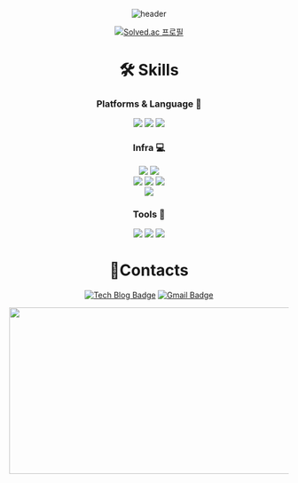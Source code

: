 <div align="center">
  
![header](https://capsule-render.vercel.app/api?type=waving&color=gradient&height=300&section=header&text=Minjae%20An&desc=Back-end%20developer&descSize=30&descAlign=65&fontSize=90&fontAlign=50&fontAlignY=45&animation=twinkling)
  
   [![Solved.ac
프로필](http://mazassumnida.wtf/api/v2/generate_badge?boj=mj3242)](https://solved.ac/mj3242)
 </div>
  
<div align="center">

  <h1>🛠 Skills</h1>
  <h3>Platforms & Language 🌱</h3>
  <img src="https://img.shields.io/badge/java-007396?style=for-the-badge&logo=openjdk&logoColor=white">
  <img src="https://img.shields.io/badge/spring-6DB33F?style=for-the-badge&logo=spring&logoColor=white">
  <img src="https://img.shields.io/badge/spring_boot-6DB33F?style=for-the-badge&logo=springboot&logoColor=white">
  
  <h3>Infra 💻</h3>
  <img src="https://img.shields.io/badge/mysql-4479A1?style=for-the-badge&logo=mysql&logoColor=white"> 
  <img src="https://img.shields.io/badge/mariaDB-003545?style=for-the-badge&logo=mariaDB&logoColor=white">
  <br>
  <img src="https://img.shields.io/badge/aws_ec2-FF9900?style=for-the-badge&logo=amazonec2&logoColor=white">
  <img src="https://img.shields.io/badge/aws_rds-527FFF?style=for-the-badge&logo=amazonRds&logoColor=white">
  <img src="https://img.shields.io/badge/aws_s3-569A31?style=for-the-badge&logo=amazonS3&logoColor=white">
  <br>
    <img src="https://img.shields.io/badge/github_actions-2088FF?style=for-the-badge&logo=githubActions&logoColor=white">


  <h3>Tools 🔩</h3>
    <img src="https://img.shields.io/badge/intellij_IDEA-000000?style=for-the-badge&logo=intellijIdea&logoColor=white">
    <img src="https://img.shields.io/badge/git-F05032?style=for-the-badge&logo=git&logoColor=white">
    <img src="https://img.shields.io/badge/github-181717?style=for-the-badge&logo=github&logoColor=white">

  <h1>📱Contacts</h1>
  
[![Tech Blog Badge](http://img.shields.io/badge/-Tech%20blog-20C997?style=flat-square&logo=velog&logoColor=white&link=https://velog.io/@mj3242)](https://velog.io/@mj3242/posts)
[![Gmail Badge](https://img.shields.io/badge/Naver%20mail-65C179?style=flat-square&logo=Gmail&logoColor=white&link=mailto:mj3242@naver.com)](mailto:mj3242@naver.com)

<a href="https://github.com/devxb/gitanimals">
<img
  src="https://render.gitanimals.org/farms/Minjae-An"
  width="600"
  height="300"
/>
</a>

</div>


  
